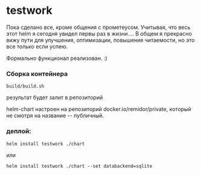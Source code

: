 # testwork

Пока сделано все, кроме общения с прометеусом. Учитывая, что весь этот helm я сегодня увидел первы раз в жизни.... В общем я прекрасно вижу пути для улучшения, оптимизации, повышения читаемости, но это все только если успею. 

Формально функционал реализован. :)

### Сборка контейнера

```
build/build.sh
```

результат будет залит в репозиторий

helm-chart настроен на репозиторий docker.io/remidor/private, который не смотря на название -- публичный.

### деплой:

```
helm install testwork ./chart 
```

или

```
helm install testwork ./chart --set databackend=sqlite
```
